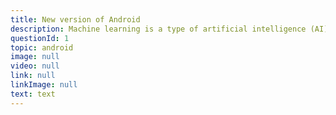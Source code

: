 ```yaml
---
title: New version of Android
description: Machine learning is a type of artificial intelligence (AI) that provides computers with the ability to learn without being explicitly programmed. Machine learning focuses on the development of computer programs that can change when exposed to new data.
questionId: 1
topic: android
image: null
video: null
link: null
linkImage: null
text: text
---
```

